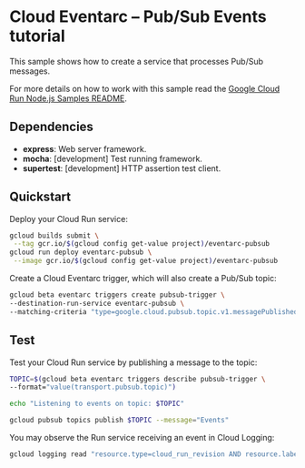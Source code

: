 # Cloud Eventarc – Pub/Sub Events tutorial

This sample shows how to create a service that processes Pub/Sub messages.

For more details on how to work with this sample read the [Google Cloud Run Node.js Samples README](https://github.com/GoogleCloudPlatform/nodejs-docs-samples/tree/main/run).

## Dependencies

* **express**: Web server framework.
* **mocha**: [development] Test running framework.
* **supertest**: [development] HTTP assertion test client.

## Quickstart

Deploy your Cloud Run service:

```sh
gcloud builds submit \
 --tag gcr.io/$(gcloud config get-value project)/eventarc-pubsub
gcloud run deploy eventarc-pubsub \
 --image gcr.io/$(gcloud config get-value project)/eventarc-pubsub
```

Create a Cloud Eventarc trigger, which will also create a Pub/Sub topic:

```sh
gcloud beta eventarc triggers create pubsub-trigger \
--destination-run-service eventarc-pubsub \
--matching-criteria "type=google.cloud.pubsub.topic.v1.messagePublished"
```

## Test

Test your Cloud Run service by publishing a message to the topic:

```sh
TOPIC=$(gcloud beta eventarc triggers describe pubsub-trigger \
--format="value(transport.pubsub.topic)")

echo "Listening to events on topic: $TOPIC"

gcloud pubsub topics publish $TOPIC --message="Events"
```

You may observe the Run service receiving an event in Cloud Logging:

```sh
gcloud logging read "resource.type=cloud_run_revision AND resource.labels.service_name=eventarc-pubsub" --limit 10
```